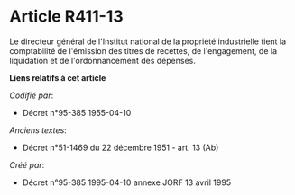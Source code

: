 # Article R411-13

Le directeur général de l'Institut national de la propriété industrielle tient la comptabilité de l'émission des titres de
recettes, de l'engagement, de la liquidation et de l'ordonnancement des dépenses.

**Liens relatifs à cet article**

_Codifié par_:

  - Décret n°95-385 1955-04-10

_Anciens textes_:

  - Décret n°51-1469 du 22 décembre 1951 - art. 13 (Ab)

_Créé par_:

  - Décret n°95-385 1995-04-10 annexe JORF 13 avril 1995

